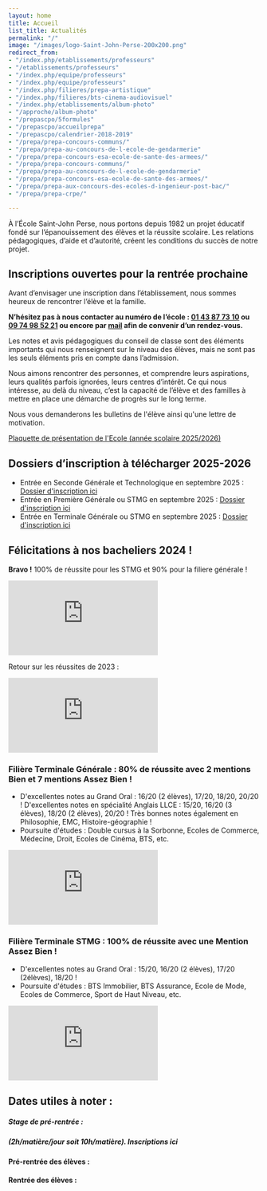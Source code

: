 ```yaml
---
layout: home
title: Accueil
list_title: Actualités
permalink: "/"
image: "/images/logo-Saint-John-Perse-200x200.png"
redirect_from:
- "/index.php/etablissements/professeurs"
- "/etablissements/professeurs"
- "/index.php/equipe/professeurs"
- "/index.php/equipe/professeurs"
- "/index.php/filieres/prepa-artistique"
- "/index.php/filieres/bts-cinema-audiovisuel"
- "/index.php/etablissements/album-photo"
- "/approche/album-photo"
- "/prepascpo/5formules"
- "/prepascpo/accueilprepa"
- "/prepascpo/calendrier-2018-2019"
- "/prepa/prepa-concours-communs/"
- "/prepa/prepa-au-concours-de-l-ecole-de-gendarmerie"
- "/prepa/prepa-concours-esa-ecole-de-sante-des-armees/"
- "/prepa/prepa-concours-communs/"
- "/prepa/prepa-au-concours-de-l-ecole-de-gendarmerie"
- "/prepa/prepa-concours-esa-ecole-de-sante-des-armees/"
- "/prepa/prepa-aux-concours-des-ecoles-d-ingenieur-post-bac/"
- "/prepa/prepa-crpe/"

---
```

À l’École Saint-John Perse, nous portons depuis 1982 un projet éducatif fondé sur l’épanouissement des élèves et la réussite scolaire. Les relations pédagogiques, d’aide et d’autorité, créent les conditions du succès de notre projet.

<!--<div class="bandeau">
<p>L'Ecole Saint-John Perse est en vacances jusqu'au 26 août mais nous restons joignable :</p>
<p>06 31 22 23 60 (sms) ou sjp018@gmail.com</p>
<p>Il reste quelques places disponibles, n'hésitez pas à nous contacter !</p>
</div>-->

## Inscriptions ouvertes pour la rentrée prochaine

Avant d’envisager une inscription dans l’établissement, nous sommes heureux de rencontrer l’élève et la famille.

**N’hésitez pas à nous contacter au numéro de l’école : [01 43 87 73 10](tel:+33143877310) ou [09 74 98 52 21](tel:+33974985221) ou encore par [mail](mailto:sjp018@gmail.com) afin de convenir d’un rendez-vous.**

Les notes et avis pédagogiques du conseil de classe sont des éléments importants qui nous renseignent sur le niveau des élèves, mais ne sont pas les seuls éléments pris en compte dans l’admission.

Nous aimons rencontrer des personnes, et comprendre leurs aspirations, leurs qualités parfois ignorées, leurs centres d’intérêt. Ce qui nous intéresse, au delà du niveau, c’est la capacité de l’élève et des familles à mettre en place une démarche de progrès sur le long terme.

Nous vous demanderons les bulletins de l'élève ainsi qu'une lettre de motivation.

[Plaquette de présentation de l'Ecole (année scolaire 2025/2026)](/uploads/plaquette-ecole-saint-john-perse-2025-2026.pdf "Plaquette 25/26")

## Dossiers d’inscription à télécharger 2025-2026

* Entrée en Seconde Générale et Technologique en septembre 2025 : [Dossier d'inscription ici](/uploads/fiche_inscription_seconde_2025_2026.pdf)
* Entrée en Première Générale ou STMG en septembre 2025 : [Dossier d'inscription ici](/uploads/fiche_inscription_premiere_2025_2026.pdf)
* Entrée en Terminale Générale ou STMG en septembre 2025 : [Dossier d'inscription ici](/uploads/fiche_inscription_terminale_2025_2026.pdf)

## Félicitations à nos bacheliers 2024 !

**Bravo !** 100% de réussite pour les STMG et 90% pour la filiere générale !

<iframe src="https://www.youtube.com/embed/CGLhMan_VvU?si=eEoOrsCQG1gdVb3x" frameborder="0" allow="accelerometer; autoplay; clipboard-write; encrypted-media; gyroscope; picture-in-picture; web-share" referrerpolicy="strict-origin-when-cross-origin" allowfullscreen></iframe>

Retour sur les réussites de 2023 :

<iframe src="https://www.youtube.com/embed/dVHMcEqsXps" frameborder="0" allow="accelerometer; autoplay; clipboard-write; encrypted-media; gyroscope; picture-in-picture; web-share" allowfullscreen></iframe>

### Filière Terminale Générale : 80% de réussite avec 2 mentions Bien et 7 mentions Assez Bien !

- D'excellentes notes au Grand Oral : 16/20 (2 élèves), 17/20, 18/20, 20/20 ! D'excellentes notes en spécialité Anglais LLCE : 15/20, 16/20 (3 élèves), 18/20 (2 élèves), 20/20 ! Très bonnes notes également en Philosophie, EMC, Histoire-géographie !
- Poursuite d'études : Double cursus à la Sorbonne, Ecoles de Commerce, Médecine, Droit, Ecoles de Cinéma, BTS, etc.

<iframe src="https://www.youtube.com/embed/PM7KNnlOOZo" frameborder="0" allow="accelerometer; autoplay; clipboard-write; encrypted-media; gyroscope; picture-in-picture; web-share" allowfullscreen></iframe>

### Filière Terminale STMG : 100% de réussite avec une Mention Assez Bien !

- D'excellentes notes au Grand Oral : 15/20, 16/20 (2 élèves), 17/20 (2élèves), 18/20 !
- Poursuite d'études : BTS Immobilier, BTS Assurance, Ecole de Mode, Ecoles de Commerce, Sport de Haut Niveau, etc.

<iframe src="https://www.youtube-nocookie.com/embed/cYOVMORfAis?controls=0" frameborder="0" allow="accelerometer; autoplay; encrypted-media; gyroscope; picture-in-picture" allowfullscreen></iframe>

## Dates utiles à noter :

##### Stage de pré-rentrée :

##### (2h/matière/jour soit 10h/matière). Inscriptions ici

#### Pré-rentrée des élèves :

#### Rentrée des élèves :
